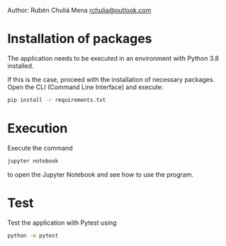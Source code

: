 Author: Rubén Chuliá Mena <rchulia@outlook.com>

# Installation of packages
The application needs to be executed in an environment with Python 3.8 installed.

If this is the case, proceed with the installation of necessary packages. Open the CLI (Command Line Interface) and execute:
```bash
pip install -r requirements.txt
```

# Execution
Execute the command 
```bash
jupyter notebook
```
to open the Jupyter Notebook and see how to use the program.

# Test
Test the application with Pytest using
```bash
python -m pytest
```
